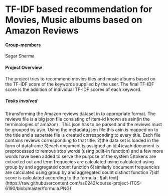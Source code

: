 # TF-IDF based recommendation for Movies, Music albums based on Amazon Reviews


<h4>Group-members</h4>
Sagar Sharma

<h4>Project Overview </h4>
The project tries to recommend movies tiles and music albums based on the TF-IDF score of the keywords supplied by the user.
The final TF-IDF score is the addition of individual TF-IDF scores of each keyword.

<h5>Tasks involved</h5>
1)transforming the Amazon reviews dataset in to appropriate format. The reviews file is a big json file consisting of item-id known as asin(in the terminologies of amazon) . This json has to be parsed and the reviews must be grouped by asin. Using the metadata.json file this asin is mapped on to the title and a saperate file is created corresponding to every title. Each file contains reviews corresponding to that title.
2)the data set is loaded in the form of dataframe
3)each document is assigned an id
4)each document is preprocessed to remove stop words (using built-in function) and a few more words have been added to serve the purpose of the system
5)tokens are extracted out and term frequecies are calculated using calculated using group by and aggregated count function
6)similarly document frequencies are calculated using group by and aggregated count distinct function
7)idf score is calculated according to the formula :
     ![alt text](https://raw.githubusercontent.com/ss0242/course-project-ITCS-6190/blob/master/formula.PNG)
